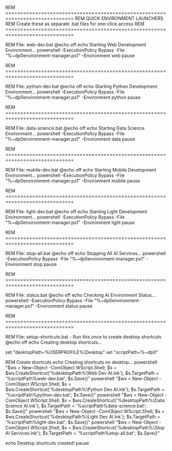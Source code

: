 REM =============================================================================
REM QUICK ENVIRONMENT LAUNCHERS
REM Create these as separate .bat files for one-click access
REM =============================================================================

REM File: web-dev.bat
@echo off
echo Starting Web Development Environment...
powershell -ExecutionPolicy Bypass -File "%~dp0environment-manager.ps1" -Environment web
pause

REM =============================================================================

REM File: python-dev.bat
@echo off
echo Starting Python Development Environment...
powershell -ExecutionPolicy Bypass -File "%~dp0environment-manager.ps1" -Environment python
pause

REM =============================================================================

REM File: data-science.bat
@echo off
echo Starting Data Science Environment...
powershell -ExecutionPolicy Bypass -File "%~dp0environment-manager.ps1" -Environment data
pause

REM =============================================================================

REM File: mobile-dev.bat
@echo off
echo Starting Mobile Development Environment...
powershell -ExecutionPolicy Bypass -File "%~dp0environment-manager.ps1" -Environment mobile
pause

REM =============================================================================

REM File: light-dev.bat
@echo off
echo Starting Light Development Environment...
powershell -ExecutionPolicy Bypass -File "%~dp0environment-manager.ps1" -Environment light
pause

REM =============================================================================

REM File: stop-all.bat
@echo off
echo Stopping All AI Services...
powershell -ExecutionPolicy Bypass -File "%~dp0environment-manager.ps1" -Environment stop
pause

REM =============================================================================

REM File: status.bat
@echo off
echo Checking AI Environment Status...
powershell -ExecutionPolicy Bypass -File "%~dp0environment-manager.ps1" -Environment status
pause

REM =============================================================================

REM File: setup-shortcuts.bat - Run this once to create desktop shortcuts
@echo off
echo Creating desktop shortcuts...

set "desktopPath=%USERPROFILE%\Desktop"
set "scriptPath=%~dp0"

REM Create shortcuts
echo Creating shortcuts on desktop...
powershell "$ws = New-Object -ComObject WScript.Shell; $s = $ws.CreateShortcut('%desktopPath%\Web Dev AI.lnk'); $s.TargetPath = '%scriptPath%web-dev.bat'; $s.Save()"
powershell "$ws = New-Object -ComObject WScript.Shell; $s = $ws.CreateShortcut('%desktopPath%\Python Dev AI.lnk'); $s.TargetPath = '%scriptPath%python-dev.bat'; $s.Save()"
powershell "$ws = New-Object -ComObject WScript.Shell; $s = $ws.CreateShortcut('%desktopPath%\Data Science AI.lnk'); $s.TargetPath = '%scriptPath%data-science.bat'; $s.Save()"
powershell "$ws = New-Object -ComObject WScript.Shell; $s = $ws.CreateShortcut('%desktopPath%\Light Dev AI.lnk'); $s.TargetPath = '%scriptPath%light-dev.bat'; $s.Save()"
powershell "$ws = New-Object -ComObject WScript.Shell; $s = $ws.CreateShortcut('%desktopPath%\Stop AI Services.lnk'); $s.TargetPath = '%scriptPath%stop-all.bat'; $s.Save()"

echo Desktop shortcuts created!
pause
